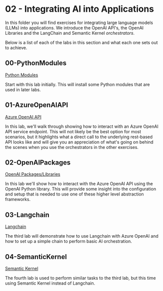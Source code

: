 # 02 - Integrating AI into Applications

In this folder you will find exercises for integrating large language models (LLMs) into applications. We introduce the OpenAI API's, the OpenAI Libraries and the LangChain and Semantic Kernel *orchestrators*.

Below is a list of each of the labs in this section and what each one sets out to achieve.

## 00-PythonModules
[Python Modules](00-PythonModules/pythonmodules.ipynb)

Start with this lab initially. This will install some Python modules that are used in later labs.

## 01-AzureOpenAIAPI
[Azure OpenAI API](01-AzureOpenAIAPI/azureopenaiapi.ipynb)

In this lab, we'll walk through showing how to interact with an Azure OpenAI API service endpoint. This will not likely be the best option for most scenarios, but it highlights what a direct call to the underlying rest-based API looks like and will give you an appreciation of what's going on behind the scenes when you use the orchestrators in the other exercises.

## 02-OpenAIPackages
[OpenAI Packages/Libraries](02-OpenAIPackages/openai.ipynb)

In this lab we'll show how to interact with the Azure OpenAI API using the OpenAI Python library. This will provide some insight into the configuration and setup that is needed to use one of these higher level abstraction frameworks.

## 03-Langchain
[Langchain](03-Langchain/langchain.ipynb)

The third lab will demonstrate how to use Langchain with Azure OpenAI and how to set up a simple chain to perform basic AI orchestration.

## 04-SemanticKernel
[Semantic Kernel](04-SemanticKernel/semantickernel.ipynb)

The fourth lab is used to perform similar tasks to the third lab, but this time using Semantic Kernel instead of Langchain.
